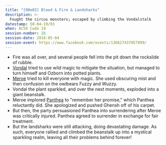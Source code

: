 ```yaml
---
title: "[08e03] Blood & Fire & Landsharks"
description: >-
  Fought the circus monsters; escaped by climbing the Vondalstalk
datestamp: 50-04-19/03
when: AC50 Cudo 19
session-number: 26
session-date: 2018-05-04
session-event: https://www.facebook.com/events/136627437057099/
---
```


* Fire was all over, and several people fell into the pit down the rockslide of rubble.
* [Vondal](../dossiers/vondal) tried to use wild magic to mitigate the situation, but managed to turn himself and Ozborn into potted plants.
* [Meroe](../dossiers/meroe) tried to kill everyone with magic. She used obscuring mist and then confusion on the owlbears Fuzzy and Wuzzy.
* Vondal the plant sparkled, and over the next moments, exploded into a giant beanstalk.
* Meroe implored [Panthea](../dossiers/panthea) to "remember her promise," which Panthea reluctantly did. She apologized and pushed Ghensh off of his carpet.
* But then, the party persuasioned Panthea into surrendering after Meroe was critically injured. Panthea agreed to surrender in exchange for fair treatment.
* But the landsharks were still attacking, doing devastating damage. As such, everyone rallied and climbed the beanstalk up into a mystical sparkling realm, leaving all their problems behind forever!
